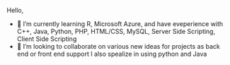  Hello,
 
- 🌱 I’m currently learning R, Microsoft Azure, and have eveperience with C++, Java, Python, PHP, HTML/CSS, MySQL, Server Side Scripting, Client Side Scripting 
- 👯 I’m looking to collaborate on various new ideas for projects as back end or front end support I also spealize in using python and Java 

